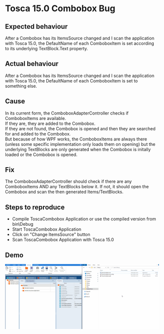 # Tosca 15.0 Combobox Bug

## Expected behaviour
After a Combobox has its ItemsSource changed and I scan the application with Tosca 15.0, the DefaultName of each ComboboxItem is set according to its underlying TextBlock.Text property. 

## Actual behaviour 
After a Combobox has its ItemsSource changed and I scan the application with Tosca 15.0, the DefaultName of each ComboboxItem is set to something else.

## Cause 
In its current form, the ComboboxAdapterController checks if ComboboxItems are available.  
If they are, they are added to the Combobox.  
If they are not found, the Combobox is opened and then they are searched for and added to the Combobox.  
But because of how WPF works, the ComboboxItems are always there (unless some specific implementation only loads them on opening) but the underlying TextBlocks are only generated when the Combobox is initally loaded or the Combobox is opened. 

## Fix
The ComboboxAdapterController should check if there are any ComboboxItems AND any TextBlocks below it. If not, it should open the Combobox and scan the then generated Items/TextBlocks.

## Steps to reproduce

* Compile ToscaCombobox Application or use the compiled version from bin\Debug
* Start ToscaCombobox Application
* Click on "Change ItemsSource" button
* Scan ToscaCombobox Application with Tosca 15.0

## Demo
<img src="./tosca-15.0-combobox.gif?raw=true">
